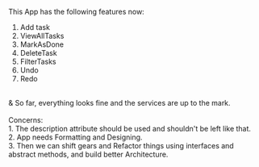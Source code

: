 This App has the following features now:
<br>
1. Add task
2. ViewAllTasks
3. MarkAsDone
4. DeleteTask
5. FilterTasks
6. Undo
7. Redo
<br>
& So far, everything looks fine and the services are up to the mark.
<br>
<br>
Concerns:<br>
1. The description attribute should be used and shouldn't be left like that.<br>
2. App needs Formatting and Designing.<br>
3. Then we can shift gears and Refactor things using interfaces and abstract methods, and build better Architecture.

